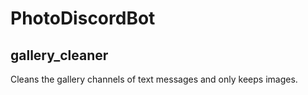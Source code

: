 # PhotoDiscordBot

## gallery_cleaner
Cleans the gallery channels of text messages and only keeps images.
